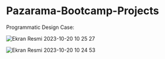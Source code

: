 # Pazarama-Bootcamp-Projects

Programmatic Design Case:

![Ekran Resmi 2023-10-20 10 25 27](https://github.com/kaannyil/Pazarama-Bootcamp-Individual-Projects/assets/93593046/77b69f0c-cbd4-4bf7-9a79-0a71ba714877)


![Ekran Resmi 2023-10-20 10 24 53](https://github.com/kaannyil/Pazarama-Bootcamp-Individual-Projects/assets/93593046/a1aaca6b-2f85-40ad-a803-bd3db782470e)


